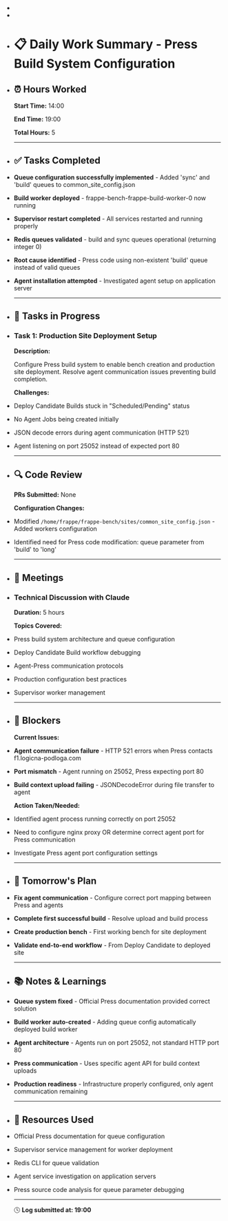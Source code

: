 -
-
- # 📋  **Daily Work Summary - Press Build System Configuration**
- ## ⏰  **Hours Worked**
  
  **Start Time:** 14:00
  
  **End Time:** 19:00
  
  **Total Hours:** 5
  
  ---
- ## ✅  **Tasks Completed**
- **Queue configuration successfully implemented** - Added 'sync' and 'build' queues to common_site_config.json
- **Build worker deployed** - frappe-bench-frappe-build-worker-0 now running
- **Supervisor restart completed** - All services restarted and running properly
- **Redis queues validated** - build and sync queues operational (returning integer 0)
- **Root cause identified** - Press code using non-existent 'build' queue instead of valid queues
- **Agent installation attempted** - Investigated agent setup on application server
  
  ---
- ## 🔄  **Tasks in Progress**
- ### **Task 1: Production Site Deployment Setup**
  
  **Description:**
  
  Configure Press build system to enable bench creation and production site deployment. Resolve agent communication issues preventing build completion.
  
  **Challenges:**
- Deploy Candidate Builds stuck in "Scheduled/Pending" status
- No Agent Jobs being created initially
- JSON decode errors during agent communication (HTTP 521)
- Agent listening on port 25052 instead of expected port 80
  
  ---
- ## 🔍  **Code Review**
  
  **PRs Submitted:** None
  
  **Configuration Changes:**
- Modified `/home/frappe/frappe-bench/sites/common_site_config.json` - Added workers configuration
- Identified need for Press code modification: queue parameter from 'build' to 'long'
  
  ---
- ## 💬  **Meetings**
- ### **Technical Discussion with Claude**
  
  **Duration:** 5 hours
  
  **Topics Covered:**
- Press build system architecture and queue configuration
- Deploy Candidate Build workflow debugging
- Agent-Press communication protocols
- Production configuration best practices
- Supervisor worker management
  
  ---
- ## 🚧  **Blockers**
  
  **Current Issues:**
- **Agent communication failure** - HTTP 521 errors when Press contacts f1.logicna-podloga.com
- **Port mismatch** - Agent running on 25052, Press expecting port 80
- **Build context upload failing** - JSONDecodeError during file transfer to agent
  
  **Action Taken/Needed:**
- Identified agent process running correctly on port 25052
- Need to configure nginx proxy OR determine correct agent port for Press communication
- Investigate Press agent port configuration settings
  
  ---
- ## 📅  **Tomorrow's Plan**
- **Fix agent communication** - Configure correct port mapping between Press and agents
- **Complete first successful build** - Resolve upload and build process
- **Create production bench** - First working bench for site deployment
- **Validate end-to-end workflow** - From Deploy Candidate to deployed site
  
  ---
- ## 📚  **Notes & Learnings**
- **Queue system fixed** - Official Press documentation provided correct solution
- **Build worker auto-created** - Adding queue config automatically deployed build worker
- **Agent architecture** - Agents run on port 25052, not standard HTTP port 80
- **Press communication** - Uses specific agent API for build context uploads
- **Production readiness** - Infrastructure properly configured, only agent communication remaining
  
  ---
- ## 🔧  **Resources Used**
- Official Press documentation for queue configuration
- Supervisor service management for worker deployment
- Redis CLI for queue validation
- Agent service investigation on application servers
- Press source code analysis for queue parameter debugging
  
  ---
  
  🕓 **Log submitted at: 19:00**